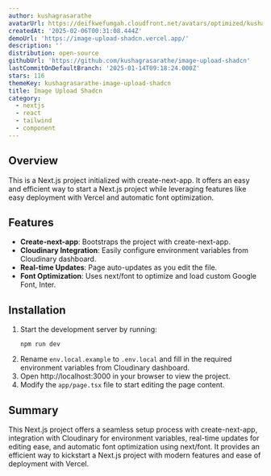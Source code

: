 ```yaml
---
author: kushagrasarathe
avatarUrl: https://deifkwefumgah.cloudfront.net/avatars/optimized/kushagrasarathe-image-upload-shadcn-avatar-128.webp
createdAt: '2025-02-06T00:31:08.444Z'
demoUrl: 'https://image-upload-shadcn.vercel.app/'
description: ''
distribution: open-source
githubUrl: 'https://github.com/kushagrasarathe/image-upload-shadcn'
lastCommitOnDefaultBranch: '2025-01-14T09:18:24.000Z'
stars: 116
themeKey: kushagrasarathe-image-upload-shadcn
title: Image Upload Shadcn
category:
  - nextjs
  - react
  - tailwind
  - component
---
```

## Overview
This is a Next.js project initialized with create-next-app. It offers an easy and efficient way to start a Next.js project while leveraging features like easy deployment with Vercel and automatic font optimization.

## Features
- **Create-next-app**: Bootstraps the project with create-next-app.
- **Cloudinary Integration**: Easily configure environment variables from Cloudinary dashboard.
- **Real-time Updates**: Page auto-updates as you edit the file.
- **Font Optimization**: Uses next/font to optimize and load custom Google Font, Inter.

## Installation
1. Start the development server by running: 
   ```
   npm run dev
   ```
2. Rename `env.local.example` to `.env.local` and fill in the required environment variables from Cloudinary dashboard.
3. Open http://localhost:3000 in your browser to view the project.
4. Modify the `app/page.tsx` file to start editing the page content.

## Summary
This Next.js project offers a seamless setup process with create-next-app, integration with Cloudinary for environment variables, real-time updates for editing ease, and automatic font optimization using next/font. It provides an efficient way to kickstart a Next.js project with modern features and ease of deployment with Vercel.
